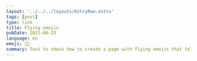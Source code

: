 ```yaml
---
layout: '../../../layouts/EntryRaw.astro'
tags: [post]
type: link
title: Flying emojis
pubDate: 2021-06-23
language: en
emoji: 😵‍💫
summary: Test to check how to create a page with flying emojis that follow the cursor.
---
```


<canvas id="c"></canvas>

<script type="module">
  const emojiList = Object.keys(
    await fetch('https://unpkg.com/emojilib').then(r => r.json())
  );

  const GRAVITY = { x: 0, y: 0 * 100 };

  const getCircle = (pos, vel) => ({
    pos, vel, acc: { x: 0, y: 0 },
    radius: 30,
    emoji: emojiList[Math.floor(Math.random() * emojiList.length)],
  });

  const add = (p1, p2) => ({ x: p1.x + p2.x, y: p1.y + p2.y });
  const multiply = (p, n) => ({ x: p.x * n, y: p.y * n });

  const update = (t, delta) => {
    t.pos = add(t.pos, multiply(t.vel, delta));
    t.vel = add(t.vel, multiply(add(t.acc, GRAVITY), delta));
  };

  const draw = (c, ctx) => {
    ctx.beginPath();
    ctx.moveTo(c.pos.x + c.radius, c.pos.y);
    // ctx.arc(c.pos.x, c.pos.y, c.radius, 0, Math.PI * 2, true);
    ctx.closePath();
    ctx.stroke();
    ctx.strokeText(c.emoji, c.pos.x - c.radius * 0.85, c.pos.y + c.radius * 0.5);
  };

  const canvas = document.getElementById('c');
  const ctx = canvas.getContext('2d');

  let thingList = [];
  let stop = false;
  let prevTime = Date.now();
  let prevX = 0;
  let prevY = 0;

  const handleMousemove = (event) => {
    event.preventDefault();

    let x = 0;
    let y = 0;
    let vx = 0;
    let vy = 0;

    if (event instanceof MouseEvent) {
      x = event.clientX;
      y = event.clientY;
      vx = (x - prevX) * 30;
      vy = (y - prevY) * 30;
    } else {
      const touch = event.touches[0];
      x = touch.clientX;
      y = touch.clientY;
      vx = (x - prevX) * 4;
      vy = (y - prevY) * 4;
    }

    if (vx === 0 && vy === 0) {
      return;
    }

    thingList.push(getCircle({ x, y }, { x: vx, y: vy }));

    if (thingList.length > 2000) {
      thingList = thingList.slice(0, 1000);
    }

    prevX = x;
    prevY = y;
  };

  const render = () => {
    const now = Date.now();
    const delta = (now - prevTime) / 1000;

    ctx.font = 'bold 40px serif';
    ctx.clearRect(0, 0, canvas.width, canvas.height);

    for (const thing of thingList) {
      update(thing, delta);
    }

    thingList = thingList.filter(
      (thing) =>
        thing.pos.y - thing.radius <= window.innerHeight &&
        thing.pos.y + thing.radius >= 0 &&
        thing.pos.x - thing.radius <= window.innerWidth &&
        thing.pos.x + thing.radius >= 0,
    );

    for (const thing of thingList) {
      draw(thing, ctx);
    }

    prevTime = now;
    if (!stop) requestAnimationFrame(render);
  };

  canvas.width = window.innerWidth;
  canvas.height = window.innerHeight;
  render();
  window.addEventListener('mousemove', handleMousemove);
  window.addEventListener('touchmove', handleMousemove);
</script>
